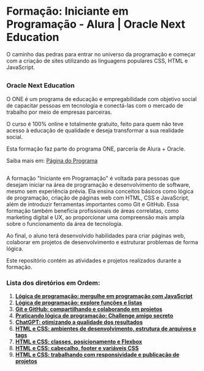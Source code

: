 # Formação: Iniciante em Programação - Alura | Oracle Next Education 

O caminho das pedras para entrar no universo da programação e começar com a criação de sites utilizando as linguagens populares CSS, HTML e JavaScript.

##

### Oracle Next Education

O ONE é um programa de educação e empregabilidade com objetivo social de capacitar pessoas em tecnologia e conectá-las com o mercado de trabalho por meio de empresas parceiras.

O curso é 100% online e totalmente gratuito, feito para quem não teve acesso à educação de qualidade e deseja transformar a sua realidade social.

Esta formação faz parte do programa ONE, parceria de Alura + Oracle.

Saiba mais em: [Página do Programa](https://www.oracle.com/br/education/oracle-next-education/)

##

A formação "Iniciante em Programação" é voltada para pessoas que desejam iniciar na área de programação e desenvolvimento de software, mesmo sem experiência prévia. Ela ensina conceitos básicos como lógica de programação, criação de páginas web com HTML, CSS e JavaScript, além de introduzir ferramentas importantes como Git e GitHub. Essa formação também beneficia profissionais de áreas correlatas, como marketing digital e UX, ao proporcionar uma compreensão mais ampla sobre o funcionamento da área de tecnologia.

Ao final, o aluno terá desenvolvido habilidades para criar páginas web, colaborar em projetos de desenvolvimento e estruturar problemas de forma lógica.

Este repositório contém as atividades e projetos realizados durante a formação.

### **Lista dos diretórios em Ordem:**

1. **[Lógica de programação: mergulhe em programação com JavaScript](https://github.com/marcoshsq/Iniciante_em_Programao_G8-ONE/tree/main/Curso%2001%20-%20Logica%20de%20programa%C3%A7ao%20-%20mergulhe%20em%20programa%C3%A7%C3%A3o%20com%20JavaScript/logica-js-projeto_inicial/logica-js-projeto_inicial)**  
2. **[Lógica de programação: explore funções e listas](https://github.com/marcoshsq/Iniciante_em_Programao_G8-ONE/tree/main/Curso%2002%20-%20Logica%20de%20programa%C3%A7ao%20-%20explore%20fun%C3%A7%C3%B5es%20e%20listas)**  
3. **[Git e GitHub: compartilhando e colaborando em projetos](https://github.com/marcoshsq/Iniciante_em_Programao_G8-ONE/tree/main/Curso%2003%20-%20Git%20e%20GitHub/projeto_curso_03)**  
4. **[Praticando lógica de programação: Challenge amigo secreto]()**  
5. **[ChatGPT: otimizando a qualidade dos resultados](https://github.com/marcoshsq/Iniciante_em_Programao_G8-ONE/tree/main/Curso%2005%20-%20ChatGPT%20-%20otimizando%20a%20qualidade%20dos%20resultados)**  
6. **[HTML e CSS: ambientes de desenvolvimento, estrutura de arquivos e tags](https://github.com/marcoshsq/Iniciante_em_Programao_G8-ONE/tree/main/Curso%2006%20-%20HTML%20e%20CSS%20-%20ambientes%20de%20desenvolvimento%2C%20estrutura%20de%20arquivos%20e%20tags)**  
7. **[HTML e CSS: classes, posicionamento e Flexbox](https://github.com/marcoshsq/Iniciante_em_Programao_G8-ONE/tree/main/Curso%2007%20-%20HTML%20e%20CSS%20-%20Classes%2C%20posicionamento%20e%20Flexbox/projeto_curso-07)**  
8. **[HTML e CSS: cabeçalho, footer e variáveis CSS](https://github.com/marcoshsq/Iniciante_em_Programao_G8-ONE/tree/main/Curso%2008%20-%20HTML%20e%20CSS%20-%20cabe%C3%A7alho%2C%20footer%20e%20variaveis%20CSS/projeto_curso-08)**  
9. **[HTML e CSS: trabalhando com responsividade e publicação de projetos]()**  

